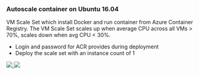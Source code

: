 ### Autoscale container on Ubuntu 16.04 ###

VM Scale Set which install Docker and run container from Azure Container Registry. The VM Scale Set scales up when average CPU across all VMs > 70%, scales down when avg CPU < 30%.

- Login and password for ACR provides during deployment
- Deploy the scale set with an instance count of 1 

<a href="https://portal.azure.com/#create/Microsoft.Template/uri/https%3A%2F%2Fraw.githubusercontent.com%2FDeV1L%2Fvmss-ubuntu-autoscale-docker_v2%2Fmaster%2Fazuredeploy.json" target="_blank">
    <img src="http://azuredeploy.net/deploybutton.png"/>
</a>
<a href="http://armviz.io/#/?load=https%3A%2F%2Fraw.githubusercontent.com%2FDeV1L%2Fvmss-ubuntu-autoscale-docker_v2%2Fmaster%2Fazuredeploy.json" target="_blank">
    <img src="http://armviz.io/visualizebutton.png"/>
</a>